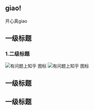 
## giao!
开心真giao

## 一级标题
### 1.二级标题
![有问题上知乎 图标](https://pic4.zhimg.com/80/v2-a47051e92cf74930bedd7469978e6c08_hd.png)
![有问题上知乎 图标](https://www.baidu.com/img/PCtm_d9c8750bed0b3c7d089fa7d55720d6cf.png)
## 一级标题
## 一级标题